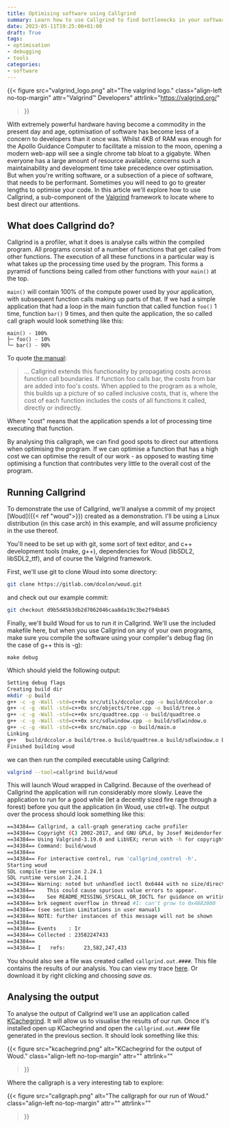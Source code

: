 ```yaml
---
title: Optimising software using Callgrind
summary: Learn how to use Callgrind to find bottlenecks in your software
date: 2023-05-11T19:25:00+01:00
draft: True
tags:
- optimisation
- debugging
- tools
categories:
- software
---
```


{{<
	figure src="valgrind_logo.png"
	alt="The valgrind logo."
	class="align-left no-top-margin"
	attr="Valgrind™ Developers"
	attrlink="https://valgrind.org/"
>}}

With extremely powerful hardware having become a commodity in the present day
and age, optimisation of software has become less of a concern to developers
than it once was. Whilst 4KB of RAM was enough for the Apollo Guidance
Computer to facilitate a mission to the moon, opening a modern web-app will see
a single chrome tab bloat to a gigabyte. When everyone has a large amount of
resource available, concerns such a maintainability and development time take
precedence over optimisation. But when you're writing software, or a subsection
of a piece of software, that needs to be performant. Sometimes you will need to
go to greater lengths to optimise your code. In this article we'll explore how
to use Callgrind, a sub-component of the [Valgrind](https://valgrind.org/)
framework to locate where to best direct our attentions.

## What does Callgrind do?

Callgrind is a profiler, what it does is analyse calls within the compiled
program. All programs consist of a number of functions that get called from
other functions. The execution of all these functions in a particular way is
what takes up the processing time used by the program. This forms a pyramid of
functions being called from other functions with your `main()` at the top.

`main()` will contain 100% of the compute power used by your application, with
subsequent function calls making up parts of that. If we had a simple
application that had a loop in the main function that called function `foo()`
1 time, function `bar()` 9 times, and then quite the application, the so called
call graph would look something like this:

```
main() - 100%
├─ foo() - 10%
└─ bar() - 90%
```

To quote [the manual](https://valgrind.org/docs/manual/cl-manual.html):

> ... Callgrind extends this functionality by propagating costs across function
> call boundaries. If function foo calls bar, the costs from bar are added into
> foo's costs. When applied to the program as a whole, this builds up a picture
> of so called inclusive costs, that is, where the cost of each function
> includes the costs of all functions it called, directly or indirectly.

Where "cost" means that the application spends a lot of processing time
executing that function.

By analysing this callgraph, we can find good spots to direct our attentions
when optimising the program. If we can optimise a function that has a high cost
we can optimise the result of our work - as opposed to wasting time optimising
a function that contributes very little to the overall cost of the program.

## Running Callgrind

To demonstrate the use of Callgrind, we'll analyse a commit of my project
[Woud]({{< ref "woud">}}) created as a demonstration. I'll be using a Linux
distribution (in this case arch) in this example, and will assume proficiency in
the use thereof.

You'll need to be set up with git, some sort of text editor, and c++ development
tools (make, g++), dependencies for Woud (libSDL2, libSDL2_ttf), and of course
the Valgrind framework.

First, we'll use git to clone Woud into some directory:
```sh
git clone https://gitlab.com/dcolon/woud.git
```
and check out our example commit:
```sh
git checkout d9b5d45b3db2d7062046caa8da19c3be2f94b845
```
Finally, we'll build Woud for us to run it in Callgrind. We'll use the included
makefile here, but when you use Callgrind on any of your own programs, make
sure you compile the software using your compiler's debug flag (in the case of
g++ this is -g):
```
make debug
```

Which should yield the following output:

```sh
Setting debug flags
Creating build dir
mkdir -p build
g++ -c -g -Wall -std=c++0x src/utils/dccolor.cpp -o build/dccolor.o
g++ -c -g -Wall -std=c++0x src/objects/tree.cpp -o build/tree.o
g++ -c -g -Wall -std=c++0x src/quadtree.cpp -o build/quadtree.o
g++ -c -g -Wall -std=c++0x src/sdlwindow.cpp -o build/sdlwindow.o
g++ -c -g -Wall -std=c++0x src/main.cpp -o build/main.o
Linking
g++   build/dccolor.o build/tree.o build/quadtree.o build/sdlwindow.o build/main.o -o build/woud -lSDL2
Finished building woud
```

we can then run the compiled executable using Callgrind:
```sh
valgrind --tool=callgrind build/woud
```

This will launch Woud wrapped in Callgrind. Because of the overhead of
Callgrind the application will run considerably more slowly. Leave the
application to run for a good while (let a decently sized fire rage through a
forest) before you quit the application (in Woud, use ctrl+q).
The output over the process should look something like this:
```sh
==34384== Callgrind, a call-graph generating cache profiler
==34384== Copyright (C) 2002-2017, and GNU GPLd, by Josef Weidendorfer et al.
==34384== Using Valgrind-3.19.0 and LibVEX; rerun with -h for copyright info
==34384== Command: build/woud
==34384== 
==34384== For interactive control, run 'callgrind_control -h'.
Starting woud
SDL compile-time version 2.24.1
SDL runtime version 2.24.1
==34384== Warning: noted but unhandled ioctl 0x6444 with no size/direction hints.
==34384==    This could cause spurious value errors to appear.
==34384==    See README_MISSING_SYSCALL_OR_IOCTL for guidance on writing a proper wrapper.
==34384== brk segment overflow in thread #1: can't grow to 0x4882000
==34384== (see section Limitations in user manual)
==34384== NOTE: further instances of this message will not be shown
==34384== 
==34384== Events    : Ir
==34384== Collected : 23582247433
==34384== 
==34384== I   refs:      23,582,247,433
```

You should also see a file was created called `callgrind.out.####`. This file
contains the results of our analysis. You can view my trace
[here](callgrind.out). Or download it by right clicking and choosing *save as*.

## Analysing the output

To analyse the output of Callgrind we'll use an application called
[KCachegrind](https://github.com/KDE/kcachegrind). It will allow us to visualise
the results of our run. Once it's installed open up KCachegrind and open the
`callgrind.out.####` file generated in the previous section. It should look
something like this:

{{<
	figure src="kcachegrind.png"
	alt="KCachegrind for the output of Woud."
	class="align-left no-top-margin"
	attr=""
	attrlink=""
>}}

Where the callgraph is a very interesting tab to explore:

{{<
	figure src="callgraph.png"
	alt="The callgraph for our run of Woud."
	class="align-left no-top-margin"
	attr=""
	attrlink=""
>}}